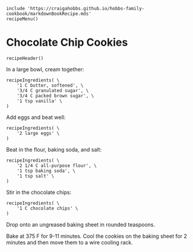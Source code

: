 ~~~ markdown-script
include 'https://craigahobbs.github.io/hobbs-family-cookbook/markdownBookRecipe.mds'
recipeMenu()
~~~

# Chocolate Chip Cookies

~~~ markdown-script
recipeHeader()
~~~

In a large bowl, cream together:

~~~ markdown-script
recipeIngredients( \
    '1 C butter, softened', \
    '3/4 C granulated sugar', \
    '3/4 C packed brown sugar', \
    '1 tsp vanilla' \
)
~~~

Add eggs and beat well:

~~~ markdown-script
recipeIngredients( \
    '2 large eggs' \
)
~~~

Beat in the flour, baking soda, and salt:

~~~ markdown-script
recipeIngredients( \
    '2 1/4 C all-purpose flour', \
    '1 tsp baking soda', \
    '1 tsp salt' \
)
~~~

Stir in the chocolate chips:

~~~ markdown-script
recipeIngredients( \
    '1 C chocolate chips' \
)
~~~

Drop onto an ungreased baking sheet in rounded teaspoons.

Bake at 375 F for 9-11 minutes. Cool the cookies on the baking sheet for 2 minutes and then move
them to a wire cooling rack.
